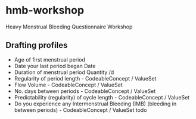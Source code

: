 # hmb-workshop
Heavy Menstrual Bleeding Questionnaire Workshop


## Drafting profiles
* Age of first menstrual period 
* Date your last period began Date
* Duration of menstrual period Quantity /d
* Regularity of period length - CodeableConcept / ValueSet
* Flow Volume - CodeableConcept / ValueSet
* No. days between periods - CodeableConcept / ValueSet
* Predictability (regularity) of cycle length  - CodeableConcept / ValueSet
* Do you experience any Intermenstrual Bleeding (IMB) (bleeding in between periods) - CodeableConcept / ValueSet
todo
